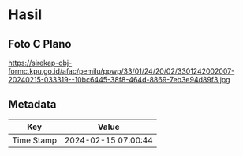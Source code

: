 # Hasil

## Foto C Plano

https://sirekap-obj-formc.kpu.go.id/afac/pemilu/ppwp/33/01/24/20/02/3301242002007-20240215-033319--10bc6445-38f8-464d-8869-7eb3e94d89f3.jpg


## Metadata

| Key        | Value               |
| ---------- | ------------------- |
| Time Stamp | 2024-02-15 07:00:44 |



